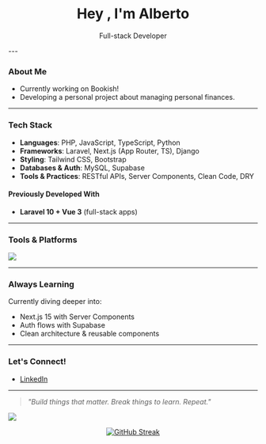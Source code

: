 <h1 align="center">Hey , I'm Alberto</h1>
<p align="center">
  Full-stack Developer 
</p>
<!--| 🎓 Computer Science Engineering Student--> 
---

### About Me

<!--- Currently studying **Computer Science Engineering**--> 
- Currently working on Bookish!
- Developing a personal project about managing personal finances.

---

### Tech Stack

- **Languages**: PHP, JavaScript, TypeScript, Python
- **Frameworks**: Laravel, Next.js (App Router, TS), Django
- **Styling**: Tailwind CSS, Bootstrap
- **Databases & Auth**: MySQL, Supabase
- **Tools & Practices**: RESTful APIs, Server Components, Clean Code, DRY

#### Previously Developed With
- **Laravel 10 + Vue 3** (full-stack apps)

---

###  Tools & Platforms

<p>
  <img src="https://skillicons.dev/icons?i=php,laravel,nextjs,ts,js,vue,py,tailwind,bootstrap,mysql,supabase,vscode,git" />
</p>

---

### Always Learning 

Currently diving deeper into:
- Next.js 15 with Server Components
- Auth flows with Supabase
- Clean architecture & reusable components

---

### Let's Connect!

- [LinkedIn](https://www.linkedin.com/in/alberto-pascual-pina-92a2ba286/)

---

> *"Build things that matter. Break things to learn. Repeat."* 



![](http://github-profile-summary-cards.vercel.app/api/cards/profile-details?username=albertopp44&theme=aura_dark)
<p align="center">
<a href="https://git.io/streak-stats"><img src="https://github-readme-streak-stats-eight.vercel.app/?user=albertopp44&theme=" alt="GitHub Streak" /></a>
<!--   <img src="https://github-readme-stats.vercel.app/api?username=albertopp44&show_icons=true&theme=radical" alt="Alberto's GitHub Stats" /> -->
</p>
